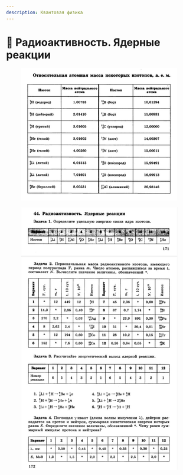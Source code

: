 ```yaml
---
description: Квантовая физика
---
```


# 📗 Радиоактивность. Ядерные реакции

<figure><img src="../../../.gitbook/assets/image (16).png" alt=""><figcaption></figcaption></figure>

<figure><img src="../../../.gitbook/assets/image (21).png" alt=""><figcaption></figcaption></figure>
